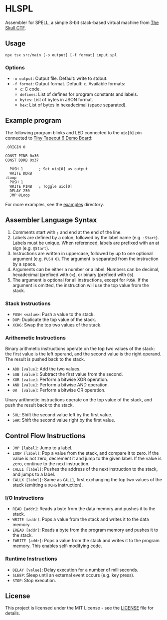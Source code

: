 # HLSPL

Assembler for SPELL, a simple 8-bit stack-based virtual machine from [The Skull CTF](https://skullctf.com/).

## Usage

```shell
npx tsx src/main [-o output] [-f format] input.spl
```

### Options

- `-o output`: Output file. Default: write to stdout.
- `-f format`: Output format. Default: `c`. Available formats:
  - `c`: C code.
  - `defines`: List of defines for program constants and labels.
  - `bytes`: List of bytes in JSON format.
  - `hex`: List of bytes in hexadecimal (space separated).

## Example program

The following program blinks and LED connected to the `uio[0]` pin connected to [Tiny Tapeout 6 Demo Board](https://tinytapeout.com/runs/tt06):

```
.ORIGIN 0

CONST PINB 0x36
CONST DDRB 0x37

  PUSH 1       ; Set uio[0] as output
  WRITE DDRB
:Loop
  PUSH 1
  WRITE PINB   ; Toggle uio[0]
  DELAY 250
  JMP @Loop
```

For more examples, see the [examples](examples/) directory.

## Assembler Language Syntax

1. Comments start with `;` and end at the end of the line.
2. Labels are defined by a colon, followed by the label name (e.g. `:Start`). Labels must be unique. When referenced, labels are prefixed with an at sign (e.g. `@Start`).
3. Instructions are written in uppercase, followed by up to one optional argument (e.g. `PUSH 0`). The argument is separated from the instruction by a space.
4. Arguments can be either a number or a label. Numbers can be decimal, hexadecimal (prefixed with `0x`), or binary (prefixed with `0b`).
5. The argument is optional for all instructions, except for `PUSH`. If the argument is omitted, the instruction will use the top value from the stack.

### Stack Instructions

- `PUSH <value>`: Push a value to the stack.
- `DUP`: Duplicate the top value of the stack.
- `XCHG`: Swap the top two values of the stack.

### Arithemetic Instructions

Binary arithmetic instructions operate on the top two values of the stack: the first value is the left operand, and the second value is the right operand. The result is pushed back to the stack.

- `ADD [value]`: Add the two values.
- `SUB [value]`: Subtract the first value from the second.
- `XOR [value]`: Perform a bitwise XOR operation.
- `AND [value]`: Perform a bitwise AND operation.
- `OR  [value]`: Perform a bitwise OR operation.

Unary arithmetic instructions operate on the top value of the stack, and push the result back to the stack.

- `SHL`: Shift the second value left by the first value.
- `SHR`: Shift the second value right by the first value.


## Control Flow Instructions

- `JMP [label]`: Jump to a label.
- `LOOP [label]`: Pop a value from the stack, and compare it to zero. If the value is not zero, decrement it and jump to the given label. If the value is zero, continue to the next instruction.
- `CALL1 [label]`: Pushes the address of the next instruction to the stack, and jumps to a label.
- `CALLX [label]`: Same as `CALL1`, first exchanging the top two values of the stack (emitting a `XCHG` instruction).

### I/O Instructions

- `READ [addr]`: Reads a byte from the data memory and pushes it to the stack.
- `WRITE [addr]`: Pops a value from the stack and writes it to the data memory.
- `EREAD [addr]`: Reads a byte from the program memory and pushes it to the stack.  
- `EWRITE [addr]`: Pops a value from the stack and writes it to the program memory. This enables self-modifying code.

### Runtime Instructions

- `DELAY [value]`: Delay execution for a number of milliseconds.
- `SLEEP`: Sleep until an external event occurs (e.g. key press).
- `STOP`: Stop execution.

## License

This project is licensed under the MIT License - see the [LICENSE](LICENSE) file for details.
